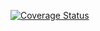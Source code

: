 [![Coverage Status](https://coveralls.io/repos/github/Kachulio1/booksByPovic/badge.svg?branch=master)](https://coveralls.io/github/Kachulio1/booksByPovic?branch=master)
